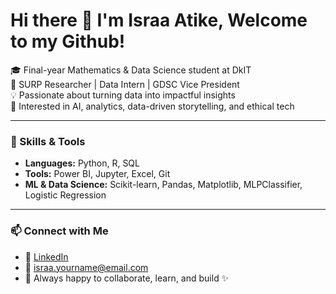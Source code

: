 
# Hi there 👋 I'm Israa Atike, Welcome to my Github!

🎓 Final-year Mathematics & Data Science student at DkIT  
🔬 SURP Researcher | Data Intern | GDSC Vice President  
💡 Passionate about turning data into impactful insights  
🧠 Interested in AI, analytics, data-driven storytelling, and ethical tech  

---

### 🔧 Skills & Tools
- **Languages:** Python, R, SQL  
- **Tools:** Power BI, Jupyter, Excel, Git  
- **ML & Data Science:** Scikit-learn, Pandas, Matplotlib, MLPClassifier, Logistic Regression  

---

### 📫 Connect with Me
- 💼 [LinkedIn](https://www.linkedin.com/in/your-link/)  
- 📧 israa.yourname@email.com  
- 🧠 Always happy to collaborate, learn, and build ✨
